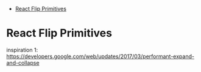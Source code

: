 <!-- START doctoc generated TOC please keep comment here to allow auto update -->
<!-- DON'T EDIT THIS SECTION, INSTEAD RE-RUN doctoc TO UPDATE -->

- [React Flip Primitives](#react-flip-primitives)

<!-- END doctoc generated TOC please keep comment here to allow auto update -->

# React Flip Primitives

inspiration 1:
https://developers.google.com/web/updates/2017/03/performant-expand-and-collapse
